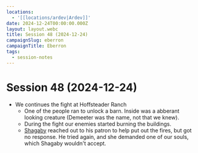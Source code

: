 ```yaml
---
locations:
  - '[[locations/ardev|Ardev]]'
date: 2024-12-24T00:00:00.000Z
layout: layout.webc
title: Session 48 (2024-12-24)
campaignSlug: eberron
campaignTitle: Eberron
tags:
  - session-notes
---
```

# Session 48 (2024-12-24)

- We continues the fight at Hoffsteader Ranch
	- One of the people ran to unlock a barn. Inside was a abberant looking creature (Demeeter was the name, not that we knew).
	- During the fight our enemies started burning the buildings.
	- [Shagaby](pcs/shagaby.md) reached out to his patron to help put out the fires, but got no response. He tried again, and she demanded one of our souls, which Shagaby wouldn't accept.
